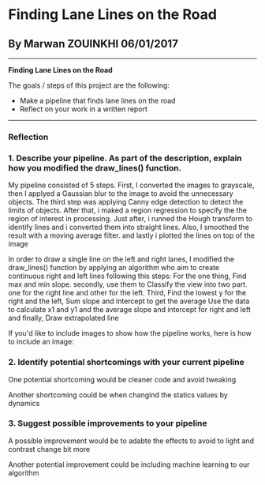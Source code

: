 # **Finding Lane Lines on the Road** 

## By Marwan ZOUINKHI 06/01/2017


---

**Finding Lane Lines on the Road**

The goals / steps of this project are the following:
* Make a pipeline that finds lane lines on the road
* Reflect on your work in a written report


[image7]: ./examples/weighted.jpg "Final Image"

---

### Reflection

### 1. Describe your pipeline. As part of the description, explain how you modified the draw_lines() function.

My pipeline consisted of 5 steps. First, I converted the images to grayscale, then I applyed a Gaussian blur to the image to avoid the unnecessary objects. The third step was applying Canny edge detection to detect the limits of objects.
After that, i maked a region regression to specify the the region of interest in processing.
Just after, i runned the Hough transform to identify lines and i converted them into straight lines. 
Also, I smoothed the result with a moving average filter. and lastly i plotted the lines on top of the image

In order to draw a single line on the left and right lanes, I modified the draw_lines() function by applying an algorithm who aim to create continuous right and left lines following this steps:
For the one thing, Find max and min slope. secondly, use them to Classify the view into two part. one for the right line and other for the left. Third, Find the lowest y for the right and the left, Sum slope and intercept to get the average
 Use the data to calculate x1 and y1 and the average slope and intercept for right and left
   and finally, Draw extrapolated line

If you'd like to include images to show how the pipeline works, here is how to include an image: 

[image1]: ./examples/firstImage.jpg "Input Image"
[image2]: ./examples/grayImage.jpg "Grayscale"
[image3]: ./examples/blurImage.jpg "Blur Image"
[image4]: ./examples/edgesImage.jpg "Canny Edge detection"
[image5]: ./examples/masked_image.jpg "Region Mask"
[image6]: ./examples/line_img.jpg "Hough transform"
[image7]: ./examples/weighted.jpg "Plotted Image"




### 2. Identify potential shortcomings with your current pipeline


One potential shortcoming would be cleaner code and avoid tweaking 

Another shortcoming could be when changind the statics values by dynamics


### 3. Suggest possible improvements to your pipeline

A possible improvement would be to adabte the effects to avoid to light and contrast change bit more 

Another potential improvement could be including machine learning to our algorithm
